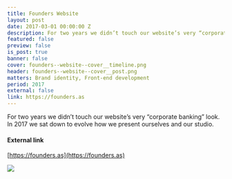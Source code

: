 ```yaml
---
title: Founders Website
layout: post
date: 2017-03-01 00:00:00 Z
description: For two years we didn’t touch our website’s very “corporate banking” look. In 2017 we sat down to evolve how we present ourselves and our studio.
featured: false
preview: false
is_post: true
banner: false
cover: founders--website--cover__timeline.png
header: founders--website--cover__post.png
matters: Brand identity, Front-end development
period: 2017
external: false
link: https://founders.as
---
```


For two years we didn’t touch our website’s very “corporate banking” look. In 2017 we sat down to evolve how we present ourselves and our studio.

#### External link

[https://founders.as](https://founders.as)

![](../../assets/images/founders--website--content--0.png)
